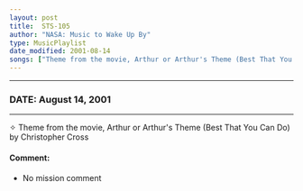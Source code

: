 ```yaml
---
layout: post
title:  STS-105
author: "NASA: Music to Wake Up By"
type: MusicPlaylist
date_modified: 2001-08-14
songs: ["Theme from the movie, Arthur or Arthur's Theme (Best That You Can Do) by Christopher Cross"]
---
```


----
### DATE: August 14, 2001
----
✧ Theme from the movie, Arthur or Arthur's Theme (Best That You Can Do) by Christopher Cross

#### Comment:
* No mission comment



<br/>
<center>
	<a target="_blank"
	   href="https://twitter.com/intent/tweet?hashtags=Space,NASA,Playlist,NASAWakeupCalls,SpaceProgram&text={{ page.author}}, '{{ page.songs.first }}' {{ page.title }}, {{ page.date | date: '%B %d, %Y' }}. {{ site.url }}{{ page.url }}&via=nasawakeupcalls"><i class="fab fa-twitter" alt="Tweet this page" style="font-size: 1.3em;"></i></a>
	&nbsp; 	<i class="fas fa-user-astronaut" style="font-size: 1.5em;"></i> &nbsp;
    <a type="amzn" search="'Theme from the movie, Arthur or Arthur's Theme (Best That You Can Do) by Christopher Cross'" category="popular music">
    <i class="fab fa-amazon" style="font-size: 1.3em;"></i></a>
</center>
